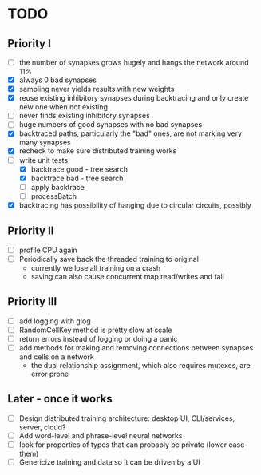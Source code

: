 # TODO

## Priority I
- [ ] the number of synapses grows hugely and hangs the network around 11%
- [x] always 0 bad synapses
- [x] sampling never yields results with new weights
- [x] reuse existing inhibitory synapses during backtracing and only create new one when not existing
- [ ] never finds existing inhibitory synapses
- [ ] huge numbers of good synapses with no bad synapses
- [x] backtraced paths, particularly the "bad" ones, are not marking very many synapses
- [x] recheck to make sure distributed training works
- [ ] write unit tests
  - [x] backtrace good - tree search
  - [x] backtrace bad - tree search
  - [ ] apply backtrace
  - [ ] processBatch
- [x] backtracing has possibility of hanging due to circular circuits, possibly

## Priority II
- [ ] profile CPU again
- [ ] Periodically save back the threaded training to original
    - currently we lose all training on a crash
    - saving can also cause concurrent map read/writes and fail

## Priority III
- [ ] add logging with glog
- [ ] RandomCellKey method is pretty slow at scale
- [ ] return errors instead of logging or doing a panic
- [ ] add methods for making and removing connections between synapses and cells on a network
    - the dual relationship assignment, which also requires mutexes, are error prone

## Later - once it works
- [ ] Design distributed training architecture: desktop UI, CLI/services, server, cloud?
- [ ] Add word-level and phrase-level neural networks
- [ ] look for properties of types that can probably be private (lower case them)
- [ ] Genericize training and data so it can be driven by a UI
